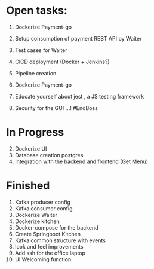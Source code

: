 # Open tasks:

1. Dockerize Payment-go

2. Setup consumption of payment REST API by Waiter

3. Test cases for Waiter
6. CICD deployment (Docker + Jenkins?)
7. Pipeline creation
8. Dockerize Payment-go
9. Educate yourself about jest , a JS testing framework
10. Security for the GUI ...! #EndBoss

# In Progress
2. Dockerize UI
5. Database creation postgres
4. Integration with the backend and frontend (Get Menu)


# Finished
1. Kafka producer config
2. Kafka consumer config
3. Dockerize Waiter
4. Dockerize kitchen
5. Docker-compose for the backend
6. Create Springboot Kitchen
7. Kafka common structure with events 
8. look and feel improvements
9. Add ssh for the office laptop
10. UI Welcoming function



